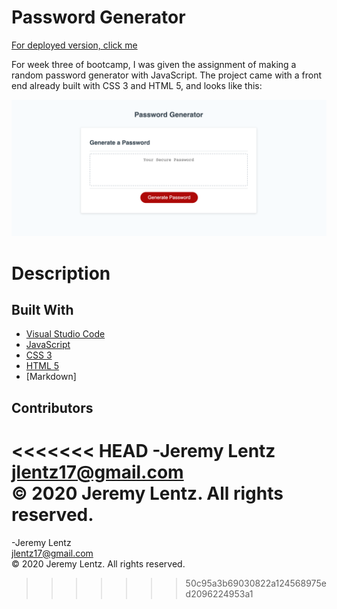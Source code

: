 # Password Generator

[For deployed version, click me](https://jlentz17.github.io/passwordGenerator/)

For week three of bootcamp, I was given the assignment of making a random password generator with JavaScript. The project came with a front end already built with CSS 3 and HTML 5, and looks like this:


![Image of Password Generator](./assets/img/passwordGenerator.png)

# Description 




## Built With

* [Visual Studio Code](https://code.visualstudio.com/)
* [JavaScript](https://developer.mozilla.org/en-US/docs/Web/JavaScript)
* [CSS 3](https://developer.mozilla.org/en-US/docs/Web/CSS)
* [HTML 5](https://developer.mozilla.org/en-US/docs/Web/Guide/HTML/HTML5)
* [Markdown]


## Contributors

<<<<<<< HEAD
-Jeremy Lentz <br> <jlentz17@gmail.com> <br> &copy; 2020 Jeremy Lentz. All rights reserved.
=======
-Jeremy Lentz <br> <jlentz17@gmail.com> <br> &copy; 2020 Jeremy Lentz. All rights reserved.

>>>>>>> 50c95a3b69030822a124568975ed2096224953a1
